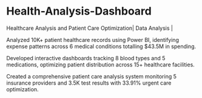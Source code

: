 # Health-Analysis-Dashboard
Healthcare Analysis and Patient Care Optimization| Data Analysis |

Analyzed 10K+ patient healthcare records using Power BI, identifying expense patterns across 6 medical conditions totalling $43.5M in spending.

Developed interactive dashboards tracking 8 blood types and 5 medications, optimizing patient distribution across 15+ healthcare facilities.

Created a comprehensive patient care analysis system monitoring 5 insurance providers and 3.5K test results with 33.91% urgent care optimization.
